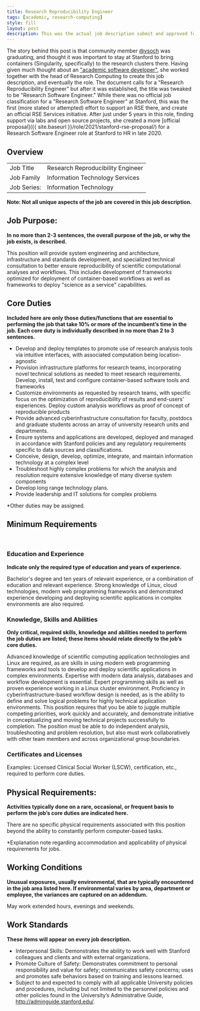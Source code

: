```yaml
---
title: Research Reproducibility Engineer
tags: [academic, research-computing]
style: fill
layout: post
description: This was the actual job description submit and approved for the first Research Software Engineer in the Stanford Research Computing Center. Specifics about the job code and salary grade are left out.
---
```


The story behind this post is that community member [@vsoch](https://github.com/vsoch) was graduating, and thought it was important
to stay at Stanford to bring containers (Singularity, specifically) to the research clusters there.
Having given much thought about an ["academic software developer"](https://vsoch.github.io/2016/the-academic-software-developer/),
she worked together with the head of Research Computing to create this job description, and eventually the role. The document
calls for a "Research Reproducibility Engineer" but after it was established, the title was tweaked to be
"Research Software Engineer." While there was no official job classification for a "Research Software Engineer" at Stanford, 
this was the first (more stated or attempted) effort to support an RSE there, and create an official RSE Services initiative. 
After just under 5 years in this role, finding support via labs and open source projects, she created a more [official proposal]({{ site.baseurl }}/role/2021/stanford-rse-proposal/) for a Research Software Engineer role at Stanford to HR in late 2020.

## Overview 

|           |  |
|-----------|--|
| Job Title |  Research Reproducibility Engineer |
| Job Family|  Information Technology Services |
| Job Series: | Information Technology |


**Note: Not all unique aspects of the job are covered in this job description.**

## Job Purpose:

**In no more than 2-3 sentences, the overall purpose of the job, or why the job exists, is described.**

This position will provide system engineering and architecture, infrastructure and standards development, and specialized technical consultation to better ensure reproducibility of scientific computational analyses and workflows. This includes development of frameworks optimized for deployment of container-based workflows as well as frameworks to deploy "science as a service" capabilities. 

## Core Duties

**Included here are only those duties/functions that are essential to performing the job that take 10% or more of the incumbent’s time in the job. Each core duty is individually described in no more than 2 to 3 sentences.**

- Develop and deploy templates to promote use of research analysis tools via intuitive interfaces, with associated computation being location-agnostic
- Provision infrastructure platforms for research teams, incorporating novel technical solutions as needed to meet research requirements.  Develop, install, test and configure container-based software tools and frameworks
- Customize environments as requested by research teams, with specific focus on the optimization of reproducibility of results and end-users’ experiences.  Deploy custom analysis workflows as proof of concept of reproducible products
- Provide advanced cyberinfrastructure consultation for faculty, postdocs and graduate students across an array of university research units and departments.
- Ensure systems and applications are developed, deployed and managed in accordance with Stanford policies and any regulatory requirements specific to data sources and classifications.
- Conceive, design, develop, optimize, integrate, and maintain information technology at a complex level
- Troubleshoot highly complex problems for which the analysis and resolution require extensive knowledge of many diverse system components
- Develop long range technology plans.
- Provide leadership and IT solutions for complex problems

*Other duties may be assigned.

## Minimum Requirements

<br>

### Education and Experience

**Indicate only the required type of education and years of experience.**

Bachelor's degree and ten years of relevant experience, or a combination of education and relevant experience. Strong knowledge of Linux, cloud technologies, modern web programming frameworks and demonstrated experience developing and deploying scientific applications in complex environments are also required.  

### Knowledge, Skills and Abilities

**Only critical, required skills, knowledge and abilities needed to perform the job duties are listed; these items should relate directly to the job’s core duties.**

Advanced knowledge of scientific computing application technologies and Linux are required, as are skills in using modern web programming frameworks and tools to develop and deploy scientific applications in complex environments.   Expertise with modern data analysis, databases and workflow development is essential.  Expert programming skills as well as proven experience working in a Linux cluster environment.  Proficiency in cyberinfrastructure-based workflow design is needed, as is the ability to define and solve logical problems for highly technical application environments.  This position requires that you be able to juggle multiple competing priorities, work quickly and accurately, and demonstrate initiative in conceptualizing and moving technical projects successfully to completion.  The position must be able to do independent analysis, troubleshooting and problem resolution, but also must work collaboratively with other team members and across organizational group boundaries.   

### Certificates and Licenses
Examples: Licensed Clinical Social Worker (LSCW), certification, etc., required to perform core duties.

## Physical Requirements:

**Activities typically done on a rare, occasional, or frequent basis to perform the job’s core duties are indicated here.**

There are no specific physical requirements associated with this position beyond the ability to constantly perform computer-based tasks.

*Explanation note regarding accommodation and applicability of physical requirements for jobs.

## Working Conditions

**Unusual exposures, usually environmental, that are typically encountered in the job area listed here. If environmental varies by area, department or employee, the variances are captured on an addendum.**

May work extended hours, evenings and weekends.


## Work Standards

**These items will appear on every job description.**

- Interpersonal Skills:  Demonstrates the ability to work well with Stanford colleagues and clients and with external organizations.
- Promote Culture of Safety: Demonstrates commitment to personal responsibility and value for safety; communicates safety concerns; uses and promotes safe behaviors based on training and lessons learned.
- Subject to and expected to comply with all applicable University policies and procedures, including but not limited to the personnel policies and other policies found in the University’s Administrative Guide, http://adminguide.stanford.edu/.
